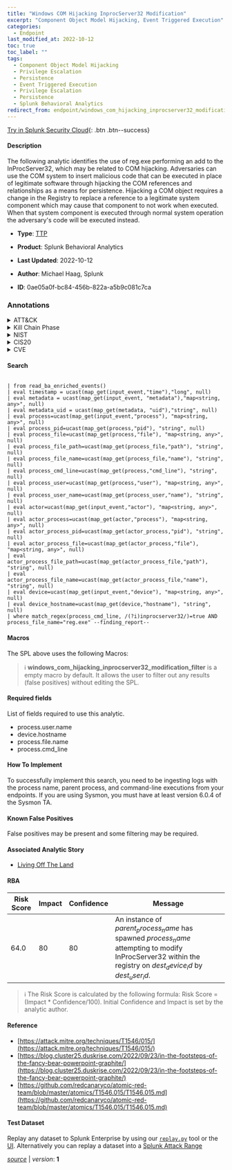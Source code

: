 ```yaml
---
title: "Windows COM Hijacking InprocServer32 Modification"
excerpt: "Component Object Model Hijacking, Event Triggered Execution"
categories:
  - Endpoint
last_modified_at: 2022-10-12
toc: true
toc_label: ""
tags:
  - Component Object Model Hijacking
  - Privilege Escalation
  - Persistence
  - Event Triggered Execution
  - Privilege Escalation
  - Persistence
  - Splunk Behavioral Analytics
redirect_from: endpoint/windows_com_hijacking_inprocserver32_modification/
---
```




[Try in Splunk Security Cloud](https://www.splunk.com/en_us/cyber-security.html){: .btn .btn--success}

#### Description

The following analytic identifies the use of reg.exe performing an add to the InProcServer32, which may be related to COM hijacking. Adversaries can use the COM system to insert malicious code that can be executed in place of legitimate software through hijacking the COM references and relationships as a means for persistence. Hijacking a COM object requires a change in the Registry to replace a reference to a legitimate system component which may cause that component to not work when executed. When that system component is executed through normal system operation the adversary&#39;s code will be executed instead.

- **Type**: [TTP](https://github.com/splunk/security_content/wiki/Detection-Analytic-Types)
- **Product**: Splunk Behavioral Analytics

- **Last Updated**: 2022-10-12
- **Author**: Michael Haag, Splunk
- **ID**: 0ae05a0f-bc84-456b-822a-a5b9c081c7ca

### Annotations
<details>
  <summary>ATT&CK</summary>

<div markdown="1">

#### [ATT&CK](https://attack.mitre.org/)

| ID          | Technique   | Tactic         |
| ----------- | ----------- |--------------- |
| [T1546.015](https://attack.mitre.org/techniques/T1546/015/) | Component Object Model Hijacking | Privilege Escalation, Persistence |

| [T1546](https://attack.mitre.org/techniques/T1546/) | Event Triggered Execution | Privilege Escalation, Persistence |

</div>
</details>


<details>
  <summary>Kill Chain Phase</summary>

<div markdown="1">

* Exploitation
* Installation


</div>
</details>


<details>
  <summary>NIST</summary>

<div markdown="1">

* DE.CM



</div>
</details>

<details>
  <summary>CIS20</summary>

<div markdown="1">

* CIS 10



</div>
</details>

<details>
  <summary>CVE</summary>

<div markdown="1">


</div>
</details>


#### Search

```
 
| from read_ba_enriched_events() 
| eval timestamp = ucast(map_get(input_event,"time"),"long", null) 
| eval metadata = ucast(map_get(input_event, "metadata"),"map<string, any>", null) 
| eval metadata_uid = ucast(map_get(metadata, "uid"),"string", null) 
| eval process=ucast(map_get(input_event,"process"), "map<string, any>", null) 
| eval process_pid=ucast(map_get(process,"pid"), "string", null) 
| eval process_file=ucast(map_get(process,"file"), "map<string, any>", null) 
| eval process_file_path=ucast(map_get(process_file,"path"), "string", null) 
| eval process_file_name=ucast(map_get(process_file,"name"), "string", null) 
| eval process_cmd_line=ucast(map_get(process,"cmd_line"), "string", null) 
| eval process_user=ucast(map_get(process,"user"), "map<string, any>", null) 
| eval process_user_name=ucast(map_get(process_user,"name"), "string", null) 
| eval actor=ucast(map_get(input_event,"actor"), "map<string, any>", null) 
| eval actor_process=ucast(map_get(actor,"process"), "map<string, any>", null) 
| eval actor_process_pid=ucast(map_get(actor_process,"pid"), "string", null) 
| eval actor_process_file=ucast(map_get(actor_process,"file"), "map<string, any>", null) 
| eval actor_process_file_path=ucast(map_get(actor_process_file,"path"), "string", null) 
| eval actor_process_file_name=ucast(map_get(actor_process_file,"name"), "string", null) 
| eval device=ucast(map_get(input_event,"device"), "map<string, any>", null) 
| eval device_hostname=ucast(map_get(device,"hostname"), "string", null) 
| where match_regex(process_cmd_line, /(?i)inprocserver32/)=true AND process_file_name="reg.exe" --finding_report--
```

#### Macros
The SPL above uses the following Macros:

> :information_source:
> **windows_com_hijacking_inprocserver32_modification_filter** is a empty macro by default. It allows the user to filter out any results (false positives) without editing the SPL.



#### Required fields
List of fields required to use this analytic.
* process.user.name
* device.hostname
* process.file.name
* process.cmd_line



#### How To Implement
To successfully implement this search, you need to be ingesting logs with the process name, parent process, and command-line executions from your endpoints. If you are using Sysmon, you must have at least version 6.0.4 of the Sysmon TA.
#### Known False Positives
False positives may be present and some filtering may be required.

#### Associated Analytic Story
* [Living Off The Land](/stories/living_off_the_land)




#### RBA

| Risk Score  | Impact      | Confidence   | Message      |
| ----------- | ----------- |--------------|--------------|
| 64.0 | 80 | 80 | An instance of $parent_process_name$ has spawned $process_name$ attempting to modify InProcServer32 within the registry on $dest_device_id$ by $dest_user_id$. |


> :information_source:
> The Risk Score is calculated by the following formula: Risk Score = (Impact * Confidence/100). Initial Confidence and Impact is set by the analytic author.


#### Reference

* [https://attack.mitre.org/techniques/T1546/015/](https://attack.mitre.org/techniques/T1546/015/)
* [https://blog.cluster25.duskrise.com/2022/09/23/in-the-footsteps-of-the-fancy-bear-powerpoint-graphite/](https://blog.cluster25.duskrise.com/2022/09/23/in-the-footsteps-of-the-fancy-bear-powerpoint-graphite/)
* [https://github.com/redcanaryco/atomic-red-team/blob/master/atomics/T1546.015/T1546.015.md](https://github.com/redcanaryco/atomic-red-team/blob/master/atomics/T1546.015/T1546.015.md)



#### Test Dataset
Replay any dataset to Splunk Enterprise by using our [`replay.py`](https://github.com/splunk/attack_data#using-replaypy) tool or the [UI](https://github.com/splunk/attack_data#using-ui).
Alternatively you can replay a dataset into a [Splunk Attack Range](https://github.com/splunk/attack_range#replay-dumps-into-attack-range-splunk-server)




[*source*](https://github.com/splunk/security_content/tree/develop/detections/endpoint/windows_com_hijacking_inprocserver32_modification.yml) \| *version*: **1**